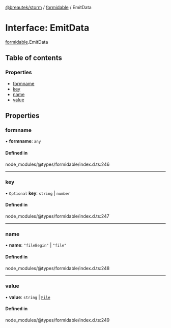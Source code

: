 [@breautek/storm](../README.md) / [formidable](../modules/formidable.md) / EmitData

# Interface: EmitData

[formidable](../modules/formidable.md).EmitData

## Table of contents

### Properties

- [formname](formidable.EmitData.md#formname)
- [key](formidable.EmitData.md#key)
- [name](formidable.EmitData.md#name)
- [value](formidable.EmitData.md#value)

## Properties

### formname

• **formname**: `any`

#### Defined in

node_modules/@types/formidable/index.d.ts:246

___

### key

• `Optional` **key**: `string` \| `number`

#### Defined in

node_modules/@types/formidable/index.d.ts:247

___

### name

• **name**: ``"fileBegin"`` \| ``"file"``

#### Defined in

node_modules/@types/formidable/index.d.ts:248

___

### value

• **value**: `string` \| [`File`](formidable.File.md)

#### Defined in

node_modules/@types/formidable/index.d.ts:249
